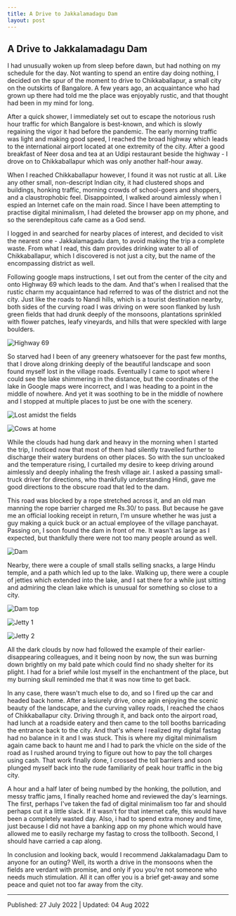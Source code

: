 ```yaml
---
title: A Drive to Jakkalamadagu Dam
layout: post
---
```





##  A Drive to Jakkalamadagu Dam

I had unusually woken up from sleep before dawn, but had nothing on my schedule for the day. Not wanting to spend an entire day doing nothing, I decided on the spur of the moment to drive to Chikkaballapur, a small city on the outskirts of Bangalore. A few years ago, an acquaintance who had grown up there had told me the place was enjoyably rustic, and that thought had been in my mind for long.

After a quick shower, I immediately set out to escape the notorious rush hour traffic for which Bangalore is best-known, and which is slowly regaining the vigor it had before the pandemic. The early morning traffic was light and making good speed, I reached the broad highway which leads to the international airport located at one extremity of the city. After a good breakfast of Neer dosa and tea at an Udipi restaurant beside the highway - I drove on to Chikkaballapur which was only another half-hour away.

When I reached Chikkaballapur however, I found it was not rustic at all. Like any other small, non-descript Indian city, it had clustered shops and buildings, honking traffic, morning crowds of school-goers and shoppers, and a claustrophobic feel. Disappointed, I walked around aimlessly when I espied an Internet cafe on the main road. Since I have been attempting to practise digital minimalism, I had deleted the browser app on my phone, and so the serendepitous cafe came as a God send. 

I logged in and searched for nearby places of interest, and decided to visit the nearest one - Jakkalamagadu dam, to avoid making the trip a complete waste. From what I read, this  dam provides drinking water to all of Chikkaballapur, which I discovered is not just a city, but the name of the encompassing district as well.

Following google maps instructions, I set out from the center of the city and onto Highway 69 which leads to the dam. And that's when I realised that the rustic charm my acquaintance had referred to was of the district and not the city. Just like the roads to Nandi hills, which is a tourist destination nearby, both sides of the curving road I was driving on were soon flanked by lush green fields that had drunk deeply of the monsoons, plantations sprinkled with flower patches, leafy vineyards, and hills that were speckled with large boulders.    

![Highway 69](https://drive.google.com/uc?export=download&id=1Jn32AtU1LSvnuTLIBXqERpQNtMy9Su54)

So starved had I been of any greenery whatsoever for the past few months, that I drove along drinking deeply of the beautiful landscape and soon found myself lost in the village roads. Eventually I came to spot where I could see the lake shimmering in the distance, but the coordinates of the lake in Google maps were incorrect, and I was heading to a point in the middle of nowhere. And yet it was soothing to be in the middle of nowhere and I stopped at multiple places to just be one with the scenery.

![Lost amidst the fields](https://drive.google.com/uc?export=download&id=1OjXODdBsJpEEV2VnNBKLMncNZE5zf4vY)

![Cows at home](https://drive.google.com/uc?export=download&id=183sGcpuwY_A0tPnuEt7vZ_z-vZF_YC_w)

While the clouds had hung dark and heavy in the morning when I started the trip, I noticed now that most of them had silently travelled further to discharge their watery burdens on other places. So with the sun uncloaked and the temperature rising, I curtailed my desire to keep driving around aimlessly and deeply inhaling the fresh village air. I asked a passing small-truck driver for directions, who thankfully understanding Hindi, gave me good directions to the obscure road that led to the dam. 

This road was blocked by a rope stretched across it, and an old man manning the rope barrier charged me Rs.30/ to pass. But because he gave me an official looking receipt in return, I'm unsure whether he was just a guy making a quick buck or an actual employee of the village panchayat. Passing on, I soon found the dam in front of me. It wasn't as large as I expected, but thankfully there were not too many people around as well.

![Dam](https://drive.google.com/uc?export=download&id=1iCjj3yJEhUq9Kn-mkhTTs-suZxlhRXFZ)

Nearby, there were a couple of small stalls selling snacks, a large Hindu temple, and a path which led up to the lake. Walking up, there were a couple of jetties which extended into the lake, and I sat there for a while just sitting and admiring the clean lake which is unusual for something so close to a city. 

![Dam top](https://drive.google.com/uc?export=download&id=17xWwN0SuvkzKqZdYwdAUsEKLlONETb9P)

![Jetty 1](https://drive.google.com/uc?export=download&id=1-SEy9S7-zT3TR-MmQ9md2XBWI7JGPffP)

![Jetty 2](https://drive.google.com/uc?export=download&id=1T466zQ1BTgCyvkql6SyvZVQlyLgCZtkP)

All the dark clouds by now had followed the example of their earlier-disappearing colleagues, and it being noon by now, the sun was burning down brightly on my bald pate which could find no shady shelter for its plight. I had for a brief while lost myself in the enchantment of the place, but my burning skull reminded me that it was now time to get back.

In any case, there wasn't much else to do, and so I fired up the car and headed back home. After a lesiurely drive, once agin enjoying the scenic beauty of the landscape, and the curving valley roads, I reached the chaos of Chikkaballapur city. Driving through it, and back onto the airport road,  had lunch at a roadside eatery and then came to the toll booths barricading the entrance back to the city. And that's where I realized my digital fastag had no balance in it and I was stuck. This is where my digital minimalism again came back to haunt me and I had to park the vhicle on the side of the road as I rushed around trying to figure out how to pay the toll charges using cash. That work finally done, I crossed the toll barriers and soon plunged myself back into the rude familiarity of peak hour traffic in the big city. 

A hour and a half later of being numbed by the honking, the pollution, and messy traffic jams, I finally reached home and reviewed the day's learnings. The first, perhaps I've taken the fad of digital minimalism too far and should perhaps cut it a little slack. If it wasn't for that internet cafe, this would have been a completely wasted day. Also, i had to spend extra money and time, just because I did not have a banking app on my phone which would have allowed me to easily recharge my fastag to cross the tollbooth. Second, I should have carried a cap along. 

In conclusion and looking back, would I recommend Jakkalamadagu Dam to anyone for an outing? Well, its worth a drive in the monsoons when the fields are verdant with promise, and only if you you're not someone who needs much stimulation. All it can offer you is a brief get-away and some peace and quiet not too far away from the city.

---------------------
Published: 27 July 2022 | Updated: 04 Aug 2022




